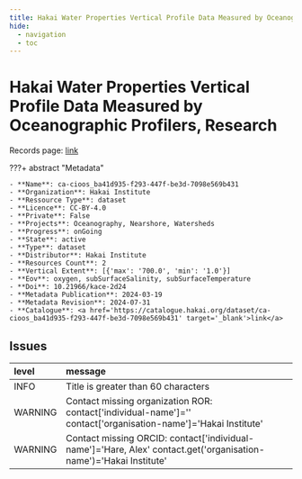 ```yaml
---
title: Hakai Water Properties Vertical Profile Data Measured by Oceanographic Profilers, Research
hide:
  - navigation
  - toc
---
```


# Hakai Water Properties Vertical Profile Data Measured by Oceanographic Profilers, Research

Records page: <a href='https://catalogue.hakai.org/dataset/ca-cioos_ba41d935-f293-447f-be3d-7098e569b431' target='_blank'>link</a>

???+ abstract "Metadata"

    - **Name**: ca-cioos_ba41d935-f293-447f-be3d-7098e569b431 
    - **Organization**: Hakai Institute 
    - **Ressource Type**: dataset 
    - **Licence**: CC-BY-4.0 
    - **Private**: False 
    - **Projects**: Oceanography, Nearshore, Watersheds 
    - **Progress**: onGoing 
    - **State**: active 
    - **Type**: dataset 
    - **Distributor**: Hakai Institute 
    - **Resources Count**: 2 
    - **Vertical Extent**: [{'max': '700.0', 'min': '1.0'}] 
    - **Eov**: oxygen, subSurfaceSalinity, subSurfaceTemperature 
    - **Doi**: 10.21966/kace-2d24 
    - **Metadata Publication**: 2024-03-19 
    - **Metadata Revision**: 2024-07-31 
    - **Catalogue**: <a href='https://catalogue.hakai.org/dataset/ca-cioos_ba41d935-f293-447f-be3d-7098e569b431' target='_blank'>link</a> 

<div id='map'></div>




## Issues
| level   | message                                                                                                           |
|:--------|:------------------------------------------------------------------------------------------------------------------|
| INFO    | Title is greater than 60 characters                                                                               |
| WARNING | Contact missing organization ROR:  contact['individual-name']='' contact['organisation-name']='Hakai Institute'   |
| WARNING | Contact missing ORCID: contact['individual-name']='Hare, Alex' contact.get('organisation-name')='Hakai Institute' |


<script>
   document.addEventListener("DOMContentLoaded", function() {
    var map = L.map('map').setView([51.505, -125.09], 5);
    L.tileLayer('https://tile.openstreetmap.org/{z}/{x}/{y}.png', {
        maxZoom: 19,
        attribution: '&copy; <a href="http://www.openstreetmap.org/copyright">OpenStreetMap</a>'
    }).addTo(map);
    var geojsonFeature = {
        "type": "Feature",
        "properties": {
            "name" : "Hakai Water Properties Vertical Profile Data Measured by Oceanographic Profilers, Research"
        },
        "geometry": {'type': 'Polygon', 'coordinates': [[[-128.5, 52.27], [-127.4, 52.21], [-127.2, 51.66], [-125.6, 51.13], [-124.8, 50.96], [-124.1, 50.43], [-124.7, 49.98], [-124.9, 49.8], [-126.7, 50.45], [-128.1, 51.37], [-128.4, 51.69], [-128.5, 52.27]]]}
    }
    L.geoJSON(geojsonFeature).addTo(map);
   })
</script>